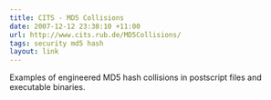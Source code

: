 ```yaml
---
title: CITS - MD5 Collisions
date: 2007-12-12 23:38:10 +11:00
url: http://www.cits.rub.de/MD5Collisions/
tags: security md5 hash
layout: link
---
```

Examples of engineered MD5 hash collisions in postscript files and executable binaries.
